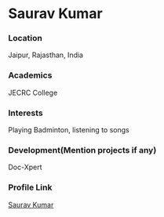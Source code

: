 # Saurav Kumar

### Location

Jaipur, Rajasthan, India

### Academics

JECRC College

### Interests

Playing Badminton, listening to songs

### Development(Mention projects if any)

Doc-Xpert 

### Profile Link

[Saurav Kumar](https://github.com/saurav1207)
